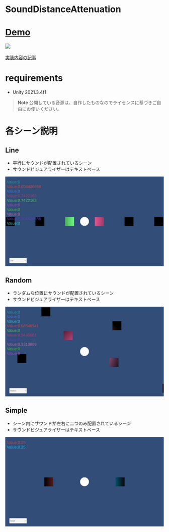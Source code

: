 # SoundDistanceAttenuation

# [Demo](https://unityroom.com/games/sounddistanceattenuation)

![](Docs/AudioDemo.gif)

[実装内容の記事](https://ayousanz.hatenadiary.jp/entry/%E8%B7%9D%E9%9B%A2%E6%B8%9B%E8%A1%B0%E3%81%A7%E3%81%AE%E5%90%84%E3%82%B5%E3%82%A6%E3%83%B3%E3%83%89%E9%9F%B3%E9%87%8F%E3%81%AE%E5%8F%96%E5%BE%97%E3%80%90Unity%E3%80%91)

# requirements

* Unity 2021.3.4f1

> **Note**
> 公開している音源は、自作したものなのでライセンスに基づきご自由にお使いください。

# 各シーン説明

## Line

* 平行にサウンドが配置されているシーン
* サウンドビジュアライザーはテキストベース

![](Docs/Line.jpg)

## Random

* ランダムな位置にサウンドが配置されているシーン
* サウンドビジュアライザーはテキストベース

![](Docs/Random.jpg)

## Simple

* シーン内にサウンドが左右に二つのみ配置されているシーン
* サウンドビジュアライザーはテキストベース

![](Docs/Simple.jpg)